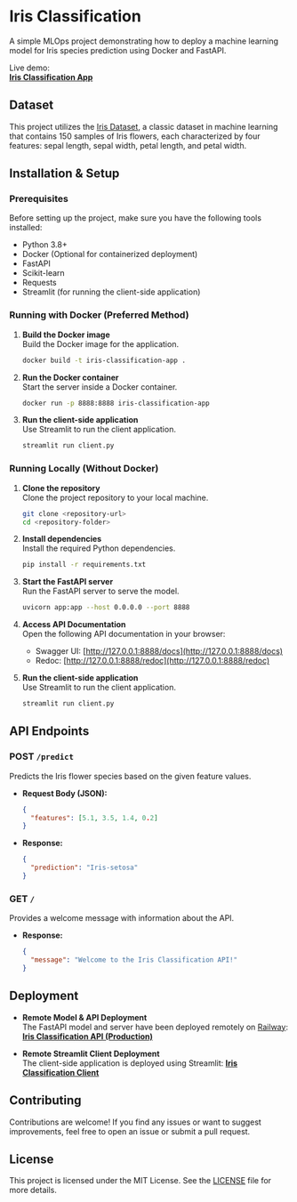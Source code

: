 
# Iris Classification

A simple MLOps project demonstrating how to deploy a machine learning model for Iris species prediction using Docker and FastAPI.

Live demo:  
[**Iris Classification App**](https://iris-classification-dang-minh.streamlit.app/)

## Dataset

This project utilizes the [Iris Dataset](https://scikit-learn.org/1.4/auto_examples/datasets/plot_iris_dataset.html), a classic dataset in machine learning that contains 150 samples of Iris flowers, each characterized by four features: sepal length, sepal width, petal length, and petal width.

## Installation & Setup

### Prerequisites

Before setting up the project, make sure you have the following tools installed:

- Python 3.8+  
- Docker (Optional for containerized deployment)  
- FastAPI  
- Scikit-learn  
- Requests  
- Streamlit (for running the client-side application)

### Running with Docker (Preferred Method)

1. **Build the Docker image**  
   Build the Docker image for the application.
   ```bash
   docker build -t iris-classification-app .
   ```

2. **Run the Docker container**  
   Start the server inside a Docker container.
   ```bash
   docker run -p 8888:8888 iris-classification-app
   ```

3. **Run the client-side application**  
   Use Streamlit to run the client application.
   ```bash
   streamlit run client.py
   ```

### Running Locally (Without Docker)

1. **Clone the repository**  
   Clone the project repository to your local machine.
   ```bash
   git clone <repository-url>
   cd <repository-folder>
   ```

2. **Install dependencies**  
   Install the required Python dependencies.
   ```bash
   pip install -r requirements.txt
   ```

3. **Start the FastAPI server**  
   Run the FastAPI server to serve the model.
   ```bash
   uvicorn app:app --host 0.0.0.0 --port 8888
   ```

4. **Access API Documentation**  
   Open the following API documentation in your browser:
   - Swagger UI: [http://127.0.0.1:8888/docs](http://127.0.0.1:8888/docs)
   - Redoc: [http://127.0.0.1:8888/redoc](http://127.0.0.1:8888/redoc)

5. **Run the client-side application**  
   Use Streamlit to run the client application.
   ```bash
   streamlit run client.py
   ```

## API Endpoints

### **POST** `/predict`

Predicts the Iris flower species based on the given feature values.

- **Request Body (JSON):**
  ```json
  {
    "features": [5.1, 3.5, 1.4, 0.2]
  }
  ```
- **Response:**
  ```json
  {
    "prediction": "Iris-setosa"
  }
  ```

### **GET** `/`

Provides a welcome message with information about the API.

- **Response:**
  ```json
  {
    "message": "Welcome to the Iris Classification API!"
  }
  ```

## Deployment

- **Remote Model & API Deployment**  
  The FastAPI model and server have been deployed remotely on [Railway](https://railway.app):
  [**Iris Classification API (Production)**](https://iris-classification-mlops-production.up.railway.app)

- **Remote Streamlit Client Deployment**  
  The client-side application is deployed using Streamlit:
  [**Iris Classification Client**](https://iris-classification-dang-minh.streamlit.app/)

## Contributing

Contributions are welcome! If you find any issues or want to suggest improvements, feel free to open an issue or submit a pull request.

## License

This project is licensed under the MIT License. See the [LICENSE](LICENSE) file for more details.